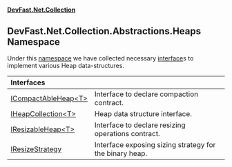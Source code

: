 #### [DevFast.Net.Collection](index.md 'index')

## DevFast.Net.Collection.Abstractions.Heaps Namespace

Under this [namespace](https://docs.microsoft.com/en-us/dotnet/csharp/language-reference/keywords/namespace 'https://docs.microsoft.com/en-us/dotnet/csharp/language-reference/keywords/namespace') we have collected necessary [interface](https://docs.microsoft.com/en-us/dotnet/csharp/language-reference/keywords/interface 'https://docs.microsoft.com/en-us/dotnet/csharp/language-reference/keywords/interface')s to implement various Heap data-structures.

| Interfaces | |
| :--- | :--- |
| [ICompactAbleHeap&lt;T&gt;](DevFast.Net.Collection.Abstractions.Heaps.ICompactAbleHeap_T_.md 'DevFast.Net.Collection.Abstractions.Heaps.ICompactAbleHeap<T>') | Interface to declare compaction contract. |
| [IHeapCollection&lt;T&gt;](DevFast.Net.Collection.Abstractions.Heaps.IHeapCollection_T_.md 'DevFast.Net.Collection.Abstractions.Heaps.IHeapCollection<T>') | Heap data structure interface. |
| [IResizableHeap&lt;T&gt;](DevFast.Net.Collection.Abstractions.Heaps.IResizableHeap_T_.md 'DevFast.Net.Collection.Abstractions.Heaps.IResizableHeap<T>') | Interface to declare resizing operations contract. |
| [IResizeStrategy](DevFast.Net.Collection.Abstractions.Heaps.IResizeStrategy.md 'DevFast.Net.Collection.Abstractions.Heaps.IResizeStrategy') | Interface exposing sizing strategy for the binary heap. |
